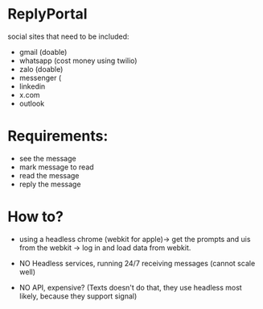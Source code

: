 # ReplyPortal

social sites that need to be included:

- gmail (doable)
- whatsapp (cost money using twilio)
- zalo (doable)
- messenger (
- linkedin
- x.com
- outlook

# Requirements:
- see the message
- mark message to read
- read the message
- reply the message

# How to?
- using a headless chrome (webkit for apple)-> get the prompts and uis from the webkit -> log in and load data from webkit.

- NO Headless services, running 24/7 receiving messages (cannot scale well)
- NO API, expensive? (Texts doesn't do that, they use headless most likely, because they support signal)
